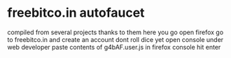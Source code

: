 # freebitco.in autofaucet
compiled from several projects
thanks to them
here you go
open firefox
go to freebitco.in and create an account
dont roll dice yet
open console under web developer
paste contents of g4bAF.user.js in firefox console
hit enter

